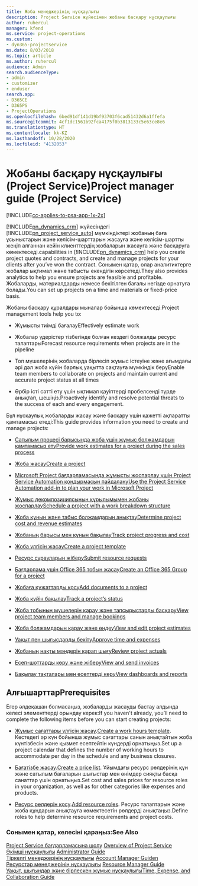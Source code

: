 ```yaml
---
title: Жоба менеджерінің нұсқаулығы
description: Project Service жүйесімен жобаны басқару нұсқаулығы
author: ruhercul
manager: kfend
ms.service: project-operations
ms.custom:
- dyn365-projectservice
ms.date: 8/03/2018
ms.topic: article
ms.author: ruhercul
audience: Admin
search.audienceType:
- admin
- customizer
- enduser
search.app:
- D365CE
- D365PS
- ProjectOperations
ms.openlocfilehash: 6bed91df141d19bf93703f6cad51432d6a1ffefa
ms.sourcegitcommit: 4cf1dc1561b92fca4175f0b3813133c5e63ce8e6
ms.translationtype: HT
ms.contentlocale: kk-KZ
ms.lasthandoff: 10/28/2020
ms.locfileid: "4132053"
---
```

# <a name="project-manager-guide-project-service"></a><span data-ttu-id="8b01f-103">Жобаны басқару нұсқаулығы (Project Service)</span><span class="sxs-lookup"><span data-stu-id="8b01f-103">Project manager guide (Project Service)</span></span>

[!INCLUDE[cc-applies-to-psa-app-1x-2x](../includes/cc-applies-to-psa-app-1x-2x.md)]

[!INCLUDE[pn_dynamics_crm](../includes/pn-dynamics-crm.md)] <span data-ttu-id="8b01f-104">жүйесіндегі [!INCLUDE[pn_project_service_auto](../includes/pn-project-service-auto.md)] мүмкіндіктері жобаның баға ұсыныстарын және келісім-шарттарын жасауға және келісім-шартты жеңіп алғаннан кейін клиенттердің жобаларын жасауға және басқаруға көмектеседі.</span><span class="sxs-lookup"><span data-stu-id="8b01f-104">capabilities in [!INCLUDE[pn_dynamics_crm](../includes/pn-dynamics-crm.md)] help you create project quotes and contracts, and create and manage projects for your clients after you’ve won the contract.</span></span> <span data-ttu-id="8b01f-105">Сонымен қатар, олар аналитиктерге жобалар ықтимал және табысты екендігін көрсетеді.</span><span class="sxs-lookup"><span data-stu-id="8b01f-105">They also provides analytics to help you ensure projects are feasible and profitable.</span></span> <span data-ttu-id="8b01f-106">Жобаларды, материалдарды немесе бекітілген бағалы негізде орнатуға болады.</span><span class="sxs-lookup"><span data-stu-id="8b01f-106">You can set up projects on a time and materials or fixed-price basis.</span></span>  
  
 <span data-ttu-id="8b01f-107">Жобаны басқару құралдары мыналар бойынша көмектеседі:</span><span class="sxs-lookup"><span data-stu-id="8b01f-107">Project management tools help you to:</span></span>  
  
-   <span data-ttu-id="8b01f-108">Жұмысты тиімді бағалау</span><span class="sxs-lookup"><span data-stu-id="8b01f-108">Effectively estimate work</span></span>  
  
-   <span data-ttu-id="8b01f-109">Жобалар үдерістер тізбегінде болған кездегі болжалды ресурс талаптары</span><span class="sxs-lookup"><span data-stu-id="8b01f-109">Forecast resource requirements when projects are in the pipeline</span></span>  
  
-   <span data-ttu-id="8b01f-110">Топ мүшелерінің жобаларда бірлесіп жұмыс істеуіне және ағымдағы әрі дәл жоба күйін барлық уақытта сақтауға мүмкіндік беру</span><span class="sxs-lookup"><span data-stu-id="8b01f-110">Enable team members to collaborate on projects and maintain current and accurate project status at all times</span></span>  
  
-   <span data-ttu-id="8b01f-111">Әрбір істі сәтті ету үшін ықтимал қауіптерді пробелсенді түрде анықтап, шешіңіз.</span><span class="sxs-lookup"><span data-stu-id="8b01f-111">Proactively identify and resolve potential threats to the success of each and every engagement.</span></span>  
  
<span data-ttu-id="8b01f-112">Бұл нұсқаулық жобаларды жасау және басқару үшін қажетті ақпаратты қамтамасыз етеді:</span><span class="sxs-lookup"><span data-stu-id="8b01f-112">This guide provides information you need to create and manage projects:</span></span>  
  
-   [<span data-ttu-id="8b01f-113">Сатылым процесі барысында жоба үшін жұмыс болжамдарын қамтамасыз ету</span><span class="sxs-lookup"><span data-stu-id="8b01f-113">Provide work estimates for a project during the sales process</span></span>](../psa/provide-estimates-project-during-sales-process.md)  
  
-   [<span data-ttu-id="8b01f-114">Жоба жасау</span><span class="sxs-lookup"><span data-stu-id="8b01f-114">Create a project</span></span>](../psa/create-project.md)  
  
-   [<span data-ttu-id="8b01f-115">Microsoft Project бағдарламасында жұмысты жоспарлау үшін Project Service Automation қондырмасын пайдалану</span><span class="sxs-lookup"><span data-stu-id="8b01f-115">Use the Project Service Automation add-in to plan your work in Microsoft Project</span></span>](../psa/add-plan-work-microsoft-project.md)  
  
-   [<span data-ttu-id="8b01f-116">Жұмыс декомпозициясының құрылымымен жобаны жоспарлау</span><span class="sxs-lookup"><span data-stu-id="8b01f-116">Schedule a project with a work breakdown structure</span></span>](../psa/schedule-project-work-breakdown-structure.md)  
  
-   [<span data-ttu-id="8b01f-117">Жоба құнын және табыс болжамдарын анықтау</span><span class="sxs-lookup"><span data-stu-id="8b01f-117">Determine project cost and revenue estimates</span></span>](../psa/determine-project-cost-revenue-estimates.md)  
  
-   [<span data-ttu-id="8b01f-118">Жобаның барысы мен құнын бақылау</span><span class="sxs-lookup"><span data-stu-id="8b01f-118">Track project progress and cost</span></span>](../psa/track-project-progress-cost.md)  
  
-   [<span data-ttu-id="8b01f-119">Жоба үлгісін жасау</span><span class="sxs-lookup"><span data-stu-id="8b01f-119">Create a project template</span></span>](../psa/create-project-template.md)  
  
-   [<span data-ttu-id="8b01f-120">Ресурс сұрауларын жіберу</span><span class="sxs-lookup"><span data-stu-id="8b01f-120">Submit resource requests</span></span>](../psa/submit-resource-requests.md)  
  
-   [<span data-ttu-id="8b01f-121">Бағдарлама үшін Office 365 тобын жасау</span><span class="sxs-lookup"><span data-stu-id="8b01f-121">Create an Office 365 Group for a project</span></span>](../psa/create-office-365-group-project.md)  
  
-   [<span data-ttu-id="8b01f-122">Жобаға құжаттарды қосу</span><span class="sxs-lookup"><span data-stu-id="8b01f-122">Add documents to a project</span></span>](../psa/add-documents-project.md)  
  
-   [<span data-ttu-id="8b01f-123">Жоба күйін бақылау</span><span class="sxs-lookup"><span data-stu-id="8b01f-123">Track a project’s status</span></span>](../psa/track-project-status.md)  
  
-   [<span data-ttu-id="8b01f-124">Жоба тобының мүшелерін қарау және тапсырыстарды басқару</span><span class="sxs-lookup"><span data-stu-id="8b01f-124">View project team members and manage bookings</span></span>](../psa/view-project-team-members-manage-bookings.md)  
  
-   [<span data-ttu-id="8b01f-125">Жоба болжамдарын қарау және өңдеу</span><span class="sxs-lookup"><span data-stu-id="8b01f-125">View and edit project estimates</span></span>](../psa/view-edit-project-estimates.md)  
  
-   [<span data-ttu-id="8b01f-126">Уақыт пен шығысдарды бекіту</span><span class="sxs-lookup"><span data-stu-id="8b01f-126">Approve time and expenses</span></span>](../psa/approve-time-expenses.md)  
  
-   [<span data-ttu-id="8b01f-127">Жобаның нақты мәндерін қарап шығу</span><span class="sxs-lookup"><span data-stu-id="8b01f-127">Review project actuals</span></span>](../psa/review-project-actuals.md)  
  
-   [<span data-ttu-id="8b01f-128">Есеп-шоттарды көру және жіберу</span><span class="sxs-lookup"><span data-stu-id="8b01f-128">View and send invoices</span></span>](../psa/view-send-invoices.md)  
  
-   [<span data-ttu-id="8b01f-129">Бақылау тақталары мен есептерді көру</span><span class="sxs-lookup"><span data-stu-id="8b01f-129">View dashboards and reports</span></span>](../psa/view-dashboards-reports.md)  
  
## <a name="prerequisites"></a><span data-ttu-id="8b01f-130">Алғышарттар</span><span class="sxs-lookup"><span data-stu-id="8b01f-130">Prerequisites</span></span>  
 <span data-ttu-id="8b01f-131">Егер әлдеқашан болмасаңыз, жобаларды жасауды бастау алдында келесі элементтерді орындау керек:</span><span class="sxs-lookup"><span data-stu-id="8b01f-131">If you haven't already, you’ll need to complete the following items before you can start creating projects:</span></span>  
  
-   <span data-ttu-id="8b01f-132">[Жұмыс сағаттары үлгісін жасау](../psa/create-work-hours-template.md).</span><span class="sxs-lookup"><span data-stu-id="8b01f-132">[Create a work hours template](../psa/create-work-hours-template.md).</span></span> <span data-ttu-id="8b01f-133">Кестедегі әр күн бойынша жұмыс сағаттары санын анықтайтын жоба күнтізбесін және қызмет есептейтін күндерді орнатыңыз.</span><span class="sxs-lookup"><span data-stu-id="8b01f-133">Set up a project calendar that defines the number of working hours to accommodate per day in the schedule and any business closures.</span></span>  
  
-   <span data-ttu-id="8b01f-134">[Бағатізбе жасау](../psa/create-price-list.md).</span><span class="sxs-lookup"><span data-stu-id="8b01f-134">[Create a price list](../psa/create-price-list.md).</span></span> <span data-ttu-id="8b01f-135">Ұйымдағы ресурс рөлдерінің құн және сатылым бағаларын шығыстар мен өнімдер сияқты басқа санаттар үшін орнатыңыз.</span><span class="sxs-lookup"><span data-stu-id="8b01f-135">Set cost and sales prices for resource roles in your organization, as well as for other categories like expenses and products.</span></span>  
  
-   <span data-ttu-id="8b01f-136">[Ресурс рөлдерін қосу](../psa/add-resource-roles.md).</span><span class="sxs-lookup"><span data-stu-id="8b01f-136">[Add resource roles](../psa/add-resource-roles.md).</span></span> <span data-ttu-id="8b01f-137">Ресурс талаптарын және жоба құндарын анықтауға көмектесетін рөлдерді анықтаңыз.</span><span class="sxs-lookup"><span data-stu-id="8b01f-137">Define roles to help determine resource requirements and project costs.</span></span>  
  
### <a name="see-also"></a><span data-ttu-id="8b01f-138">Сонымен қатар, келесіні қараңыз:</span><span class="sxs-lookup"><span data-stu-id="8b01f-138">See Also</span></span>  
 <span data-ttu-id="8b01f-139">[Project Service бағдарламасына шолу](../psa/overview.md) </span><span class="sxs-lookup"><span data-stu-id="8b01f-139">[Overview of Project Service](../psa/overview.md) </span></span>  
 <span data-ttu-id="8b01f-140">[Әкімші нұсқаулығы](../psa/admin-guide.md) </span><span class="sxs-lookup"><span data-stu-id="8b01f-140">[Administrator Guide](../psa/admin-guide.md) </span></span>  
 <span data-ttu-id="8b01f-141">[Тіркелгі менеджерінің нұсқаулығы](../psa/account-manager-guide.md) </span><span class="sxs-lookup"><span data-stu-id="8b01f-141">[Account Manager Guiden](../psa/account-manager-guide.md) </span></span>  
 <span data-ttu-id="8b01f-142">[Ресурстар менеджерінің нұсқаулығы](../psa/resource-manager-guide.md) </span><span class="sxs-lookup"><span data-stu-id="8b01f-142">[Resource Manager Guide](../psa/resource-manager-guide.md) </span></span>  
 [<span data-ttu-id="8b01f-143">Уақыт, шығындар және бірлескен жұмыс нұсқаулығы</span><span class="sxs-lookup"><span data-stu-id="8b01f-143">Time, Expense, and Collaboration Guide</span></span>](../psa/time-expense-collaboration-guide.md)

